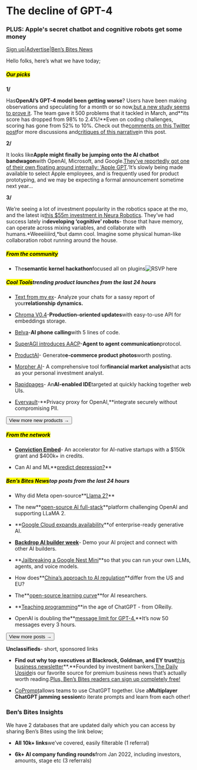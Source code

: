 # The decline of GPT-4

### PLUS: Apple's secret chatbot and cognitive robots get some money

[Sign up](https://www.bensbites.co/?utm_source=bensbites\&utm_medium=referral\&utm_campaign=the-decline-of-gpt-4)|[Advertise](https://sponsor.bensbites.co/?utm_source=bensbites\&utm_medium=referral\&utm_campaign=the-decline-of-gpt-4)|[Ben’s Bites News](https://news.bensbites.co/?utm_source=bensbites\&utm_medium=referral\&utm_campaign=the-decline-of-gpt-4)

Hello folks, here’s what we have today;

##### <mark>**Our picks**</mark>

**1/**

Has**OpenAI’s GPT-4 model been getting worse**? Users have been making observations and speculating for a month or so now,[but a new study seems to prove it](https://www.tomshardware.com/news/chatgpt-response-quality-decline?utm_source=bensbites\&utm_medium=referral\&utm_campaign=the-decline-of-gpt-4). The team gave it 500 problems that it tackled in March, and\*\*its score has dropped from 98% to 2.4%!\*\*Even on coding challenges, scoring has gone from 52% to 10%. Check out the[comments on this Twitter post](https://twitter.com/svpino/status/1681614284613099520)for more discussions and[critiques of this narrative](https://www.aisnakeoil.com/p/is-gpt-4-getting-worse-over-time?utm_source=bensbites\&utm_medium=referral\&utm_campaign=the-decline-of-gpt-4)in this post.

**2/**

It looks like**Apple might finally be jumping onto the AI chatbot bandwagon**with OpenAI, Microsoft, and Google.[They’ve reportedly got one of their own floating around internally: ‘Apple GPT](https://techcrunch.com/2023/07/19/apple-is-testing-chatgpt-like-ai-chatbot/?utm_source=bensbites\&utm_medium=referral\&utm_campaign=the-decline-of-gpt-4).’It’s slowly being made available to select Apple employees, and is frequently used for product prototyping, and we may be expecting a formal announcement sometime next year…

**3/**

We’re seeing a lot of investment popularity in the robotics space at the mo, and the latest is[this $55m investment in Neura Robotics](https://techcrunch.com/2023/07/19/neura-robotics-picks-up-55m-to-ramp-up-in-cognitive-robotics/?utm_source=bensbites\&utm_medium=referral\&utm_campaign=the-decline-of-gpt-4). They’ve had success lately in**developing ‘cognitive’ robots**- those that have memory, can operate across mixing variables, and collaborate with humans.\*Weeeiiiiird,\*but damn cool. Imagine some physical human-like collaboration robot running around the house.

##### <mark>**From the community**</mark>

- The**semantic kernel hackathon**focused all on plugins![RSVP here](https://flight.beehiiv.net/v2/clicks/eyJhbGciOiJIUzI1NiIsInR5cCI6IkpXVCJ9.eyJ1cmwiOiJodHRwczovL3BhcnRpZnVsLmNvbS9lL1Jid2pYb00yTHNnckxuaXByckxIP3V0bV9zb3VyY2U9YmVuc2JpdGVzJnV0bV9tZWRpdW09cmVmZXJyYWwmdXRtX2NhbXBhaWduPXRoZS1kZWNsaW5lLW9mLWdwdC00IiwicG9zdF9pZCI6ImIyYTYwMzQ0LTZmYTktNDkwOC05MTFiLTg4N2ViNDBmODJkZSIsInB1YmxpY2F0aW9uX2lkIjoiNDQ3ZjZlNjAtZTM2YS00NjQyLWI2ZjgtNDZiZWIxOTA0NWVjIiwidmlzaXRfdG9rZW4iOiI0YzIwNmViZi0yYmVlLTRlZTMtODViZC1mMGM4NDNmNjQwNTUiLCJpYXQiOjE2OTIzMDM1NDYuMzE5LCJpc3MiOiJvcmNoaWQifQ.r0MnA9bFSBdnBWADJven1A9SLC-X7lxiMCPgQqfFQzw)

##### <mark>**Cool Tools**</mark>trending product launches from the last 24 hours

- [Text from my ex](https://textsfrommyex.com/?utm_source=bensbites\&utm_medium=referral\&utm_campaign=the-decline-of-gpt-4)- Analyze your chats for a sassy report of your**relationship dynamics.**

- [Chroma V0.4](https://www.trychroma.com/blog/chroma_0.4.0?utm_source=bensbites\&utm_medium=referral\&utm_campaign=the-decline-of-gpt-4)-**Production-oriented updates**with easy-to-use API for embeddings storage.

- [Belva](https://www.belva.ai/?utm_source=bensbites\&utm_medium=referral\&utm_campaign=the-decline-of-gpt-4)-**AI phone calling**with 5 lines of code.

- [SuperAGI introduces AACP](https://superagi.com/introducing-aacp-agent-to-agent-communication-protocol/?utm_source=bensbites\&utm_medium=referral\&utm_campaign=the-decline-of-gpt-4)-**Agent to agent communication**protocol.

- [ProductAI](https://www.productai.photo/home-view?utm_source=bensbites\&utm_medium=referral\&utm_campaign=the-decline-of-gpt-4)- Generate**e-commerce product photos**worth posting.

- [Morpher AI](https://www.morpher.com/ai/?utm_source=bensbites\&utm_medium=referral\&utm_campaign=the-decline-of-gpt-4)- A comprehensive tool for**financial market analysis**that acts as your personal investment analyst.

- [Rapidpages](https://www.rapidpages.io/?utm_source=bensbites\&utm_medium=referral\&utm_campaign=the-decline-of-gpt-4)- An**AI-enabled IDE**targeted at quickly hacking together web UIs.

- [Evervault](https://evervault.com/use-cases/ai-privacy?utm_source=bensbites\&utm_medium=referral\&utm_campaign=the-decline-of-gpt-4)-\*\*Privacy proxy for OpenAI,\*\*integrate securely without compromising PII.

[<button>View more new products →</button>](https://news.bensbites.co/tags/show?utm_source=bensbites\&utm_medium=referral\&utm_campaign=the-decline-of-gpt-4)

##### <mark>**From the network**</mark>

- **[Conviction Embed](https://www.conviction.com/embed?utm_source=bensbites\&utm_medium=referral\&utm_campaign=the-decline-of-gpt-4)**- An accelerator for AI-native startups with a $150k grant and $400k+ in credits.

- Can AI and ML\*\*[predict depression?](https://every.to/chain-of-thought/can-ai-and-ml-predict-depression-and-figure-out-how-to-help?utm_source=bensbites\&utm_medium=referral\&utm_campaign=the-decline-of-gpt-4)\*\*

##### <mark>**Ben’s Bites News**</mark>top posts from the last 24 hours

- Why did Meta open-source\*\*[Llama 2?](https://blog.matt-rickard.com/p/why-did-meta-open-source-llama-2?utm_source=bensbites\&utm_medium=referral\&utm_campaign=the-decline-of-gpt-4)\*\*

- The new\*\*[open-source AI full-stack](https://venturebeat.com/ai/the-new-open-source-ai-full-stack-platform-challenging-openai-and-supporting-llama-2/?utm_source=bensbites\&utm_medium=referral\&utm_campaign=the-decline-of-gpt-4)\*\*platform challenging OpenAI and supporting LLaMA 2.

- \*\*[Google Cloud expands availability](https://cloud.google.com/blog/products/ai-machine-learning/enterprise-ready-generative-ai-models-go-ga-in-vertex-ai?utm_source=bensbites\&utm_medium=referral\&utm_campaign=the-decline-of-gpt-4)\*\*of enterprise-ready generative AI.

- **[Backdrop AI builder week](https://backdrop-labs.gitbook.io/ai-builder-weeks/?utm_source=bensbites\&utm_medium=referral\&utm_campaign=the-decline-of-gpt-4)**- Demo your AI project and connect with other AI builders.

- \*\*[Jailbreaking a Google Nest Mini](https://twitter.com/justLV/status/1681377298308820992?utm_source=bensbites\&utm_medium=referral\&utm_campaign=the-decline-of-gpt-4)\*\*so that you can run your own LLMs, agents, and voice models.

- How does\*\*[China’s approach to AI regulation](https://www.forbes.com/sites/forbeseq/2023/07/18/how-does-chinas-approach-to-ai-regulation-differ-from-the-us-and-eu/?sh=497f623d351c\&utm_source=bensbites\&utm_medium=referral\&utm_campaign=the-decline-of-gpt-4)\*\*differ from the US and EU?

- The\*\*[open-source learning curve](https://www.supervised.news/p/the-open-source-learning-curve-for?utm_source=bensbites\&utm_medium=referral\&utm_campaign=the-decline-of-gpt-4)\*\*for AI researchers.

- \*\*[Teaching programming](https://www.oreilly.com/radar/teaching-programming-in-the-age-of-chatgpt/?utm_source=bensbites\&utm_medium=referral\&utm_campaign=the-decline-of-gpt-4)\*\*in the age of ChatGPT - from OReilly.

- OpenAI is doubling the\*\*[message limit for GPT-4.](https://twitter.com/OpenAI/status/1681810240898215936?utm_source=bensbites\&utm_medium=referral\&utm_campaign=the-decline-of-gpt-4)\*\*It’s now 50 messages every 3 hours.

[<button>View more posts →</button>](https://news.bensbites.co/tags/news/trending?utm_source=bensbites\&utm_medium=referral\&utm_campaign=the-decline-of-gpt-4)

**Unclassifieds**- short, sponsored links

- **Find out why top executives at Blackrock, Goldman, and EY trust**[this business newsletter](https://thedailyupside.com/welcome/?utm_source=BensBitesClassified\&utm_medium=Newsletter\&utm_content=AF)\*\*.\*\*Founded by investment bankers,[The Daily Upside](https://thedailyupside.com/welcome/?utm_source=BensBitesClassified\&utm_medium=Newsletter\&utm_content=AF)is our favorite source for premium business news that’s actually worth reading.[Plus, Ben’s Bites readers can sign up completely free!](https://thedailyupside.com/welcome/?utm_source=BensBitesClassified\&utm_medium=Newsletter\&utm_content=AF)

- [CoPrompt](https://www.coprompt.io?utm_source=bensbites)allows teams to use ChatGPT together. Use a**Multiplayer ChatGPT jamming session**to iterate prompts and learn from each other!

### Ben’s Bites Insights

We have 2 databases that are updated daily which you can access by sharing Ben’s Bites using the link below;

- **All 10k+ links**we’ve covered, easily filterable (1 referral)

- **6k+ AI company funding rounds**from Jan 2022, including investors, amounts, stage etc (3 referrals)
